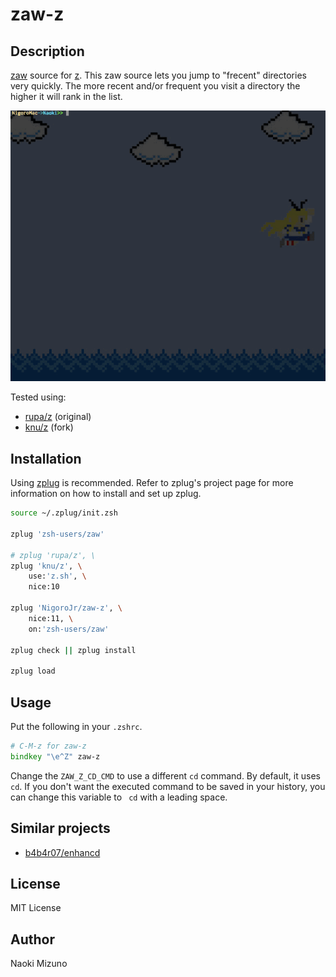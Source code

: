 # zaw-z

## Description

[zaw](https://github.com/zsh-users/zaw) source for
[z](https://github.com/rupa/z). This zaw source lets you jump to
"frecent" directories very quickly. The more recent and/or frequent you visit
a directory the higher it will rank in the list.

![Screenshot](./misc/zaw-z.gif)

Tested using:
* [rupa/z](https://github.com/rupa/z) (original)
* [knu/z](https://github.com/knu/z) (fork)

## Installation

Using [zplug](https://github.com/b4b4r07/zplug) is recommended. Refer to
zplug's project page for more information on how to install and set up zplug.

```zsh
source ~/.zplug/init.zsh

zplug 'zsh-users/zaw'

# zplug 'rupa/z', \
zplug 'knu/z', \
    use:'z.sh', \
    nice:10

zplug 'NigoroJr/zaw-z', \
    nice:11, \
    on:'zsh-users/zaw'

zplug check || zplug install

zplug load
```

## Usage

Put the following in your `.zshrc`.

```zsh
# C-M-z for zaw-z
bindkey "\e^Z" zaw-z
```

Change the `ZAW_Z_CD_CMD` to use a different `cd` command. By default, it uses
`cd`. If you don't want the executed command to be saved in your history, you
can change this variable to ` cd` with a leading space.

## Similar projects

- [b4b4r07/enhancd](https://github.com/b4b4r07/enhancd)

## License

MIT License

## Author

Naoki Mizuno

